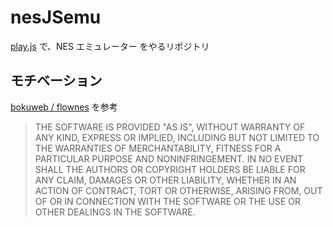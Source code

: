 # nesJSemu




[play.js](https://playdotjs.com) で、NES エミュレーター をやるリポジトリ


## モチベーション

[bokuweb / flownes](https://github.com/bokuweb/flownes) を参考


> THE SOFTWARE IS PROVIDED "AS IS", WITHOUT WARRANTY OF ANY KIND, EXPRESS OR IMPLIED, INCLUDING BUT NOT LIMITED TO THE WARRANTIES OF MERCHANTABILITY, FITNESS FOR A PARTICULAR PURPOSE AND NONINFRINGEMENT. IN NO EVENT SHALL THE AUTHORS OR COPYRIGHT HOLDERS BE LIABLE FOR ANY CLAIM, DAMAGES OR OTHER LIABILITY, WHETHER IN AN ACTION OF CONTRACT, TORT OR OTHERWISE, ARISING FROM, OUT OF OR IN CONNECTION WITH THE SOFTWARE OR THE USE OR OTHER DEALINGS IN THE SOFTWARE.